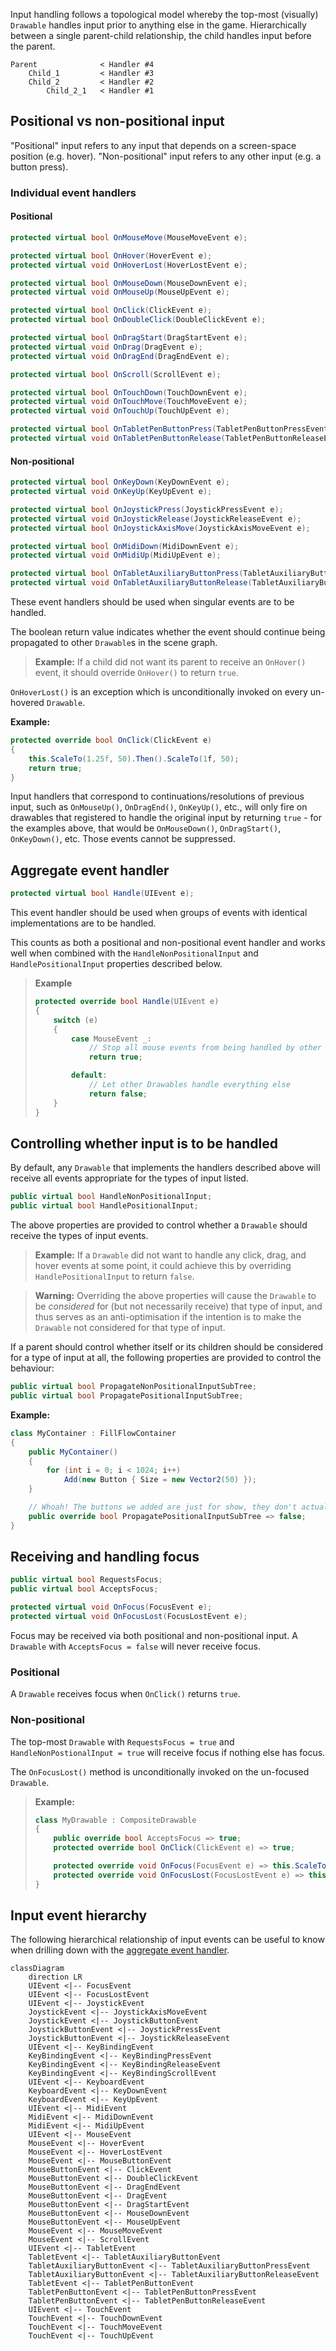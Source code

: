 Input handling follows a topological model whereby the top-most (visually) `Drawable` handles input prior to anything else in the game. Hierarchically between a single parent-child relationship, the child handles input before the parent.

```
Parent              < Handler #4
    Child_1         < Handler #3
    Child_2         < Handler #2
        Child_2_1   < Handler #1
```

## Positional vs non-positional input

"Positional" input refers to any input that depends on a screen-space position (e.g. hover). "Non-positional" input refers to any other input (e.g. a button press).

### Individual event handlers

#### Positional

```csharp
protected virtual bool OnMouseMove(MouseMoveEvent e);

protected virtual bool OnHover(HoverEvent e);
protected virtual void OnHoverLost(HoverLostEvent e);

protected virtual bool OnMouseDown(MouseDownEvent e);
protected virtual void OnMouseUp(MouseUpEvent e);

protected virtual bool OnClick(ClickEvent e);
protected virtual bool OnDoubleClick(DoubleClickEvent e);

protected virtual bool OnDragStart(DragStartEvent e);
protected virtual void OnDrag(DragEvent e);
protected virtual void OnDragEnd(DragEndEvent e);

protected virtual bool OnScroll(ScrollEvent e);

protected virtual bool OnTouchDown(TouchDownEvent e);
protected virtual void OnTouchMove(TouchMoveEvent e);
protected virtual void OnTouchUp(TouchUpEvent e);

protected virtual bool OnTabletPenButtonPress(TabletPenButtonPressEvent e);
protected virtual void OnTabletPenButtonRelease(TabletPenButtonReleaseEvent e);
```

#### Non-positional

```csharp
protected virtual bool OnKeyDown(KeyDownEvent e);
protected virtual void OnKeyUp(KeyUpEvent e);

protected virtual bool OnJoystickPress(JoystickPressEvent e);
protected virtual void OnJoystickRelease(JoystickReleaseEvent e);
protected virtual bool OnJoystickAxisMove(JoystickAxisMoveEvent e);

protected virtual bool OnMidiDown(MidiDownEvent e);
protected virtual void OnMidiUp(MidiUpEvent e);

protected virtual bool OnTabletAuxiliaryButtonPress(TabletAuxiliaryButtonPressEvent e);
protected virtual void OnTabletAuxiliaryButtonRelease(TabletAuxiliaryButtonReleaseEvent e);
```

These event handlers should be used when singular events are to be handled.

The boolean return value indicates whether the event should continue being propagated to other `Drawable`s in the scene graph.  

> **Example:**
> If a child did not want its parent to receive an `OnHover()` event, it should override `OnHover()` to return `true`.

`OnHoverLost()` is an exception which is unconditionally invoked on every un-hovered `Drawable`.

**Example:**
```csharp
protected override bool OnClick(ClickEvent e)
{
    this.ScaleTo(1.25f, 50).Then().ScaleTo(1f, 50);
    return true;
}
```

Input handlers that correspond to continuations/resolutions of previous input, such as `OnMouseUp()`, `OnDragEnd()`, `OnKeyUp()`, etc., will only fire on drawables that registered to handle the original input by returning `true` - for the examples above, that would be `OnMouseDown()`, `OnDragStart()`, `OnKeyDown()`, etc. Those events cannot be suppressed.

## Aggregate event handler

```csharp
protected virtual bool Handle(UIEvent e);
```

This event handler should be used when groups of events with identical implementations are to be handled.

This counts as both a positional and non-positional event handler and works well when combined with the `HandleNonPositionalInput` and `HandlePositionalInput` properties described below.

> **Example**
> ```csharp
> protected override bool Handle(UIEvent e)
> {
>     switch (e)
>     {
>         case MouseEvent _:
>             // Stop all mouse events from being handled by other Drawables
>             return true;
>
>         default:
>             // Let other Drawables handle everything else
>             return false;
>     }
> }
> ```

## Controlling whether input is to be handled

By default, any `Drawable` that implements the handlers described above will receive all events appropriate for the types of input listed.

```csharp
public virtual bool HandleNonPositionalInput;
public virtual bool HandlePositionalInput;
```

The above properties are provided to control whether a `Drawable` should receive the types of input events.

> **Example:**
> If a `Drawable` did not want to handle any click, drag, and hover events at some point, it could achieve this by overriding `HandlePositionalInput` to return `false`.

> **Warning:**
> Overriding the above properties will cause the `Drawable` to be _considered_ for (but not necessarily receive) that type of input, and thus serves as an anti-optimisation if the intention is to make the `Drawable` not considered for that type of input.

If a parent should control whether itself or its children should be considered for a type of input at all, the following properties are provided to control the behaviour:

```csharp
public virtual bool PropagateNonPositionalInputSubTree;
public virtual bool PropagatePositionalInputSubTree;
```

**Example:**
```csharp
class MyContainer : FillFlowContainer
{
    public MyContainer()
    {
        for (int i = 0; i < 1024; i++)
            Add(new Button { Size = new Vector2(50) });
    }

    // Whoah! The buttons we added are just for show, they don't actually handle clicks!
    public override bool PropagatePositionalInputSubTree => false;
}
```

## Receiving and handling focus
```csharp
public virtual bool RequestsFocus;
public virtual bool AcceptsFocus;

protected virtual void OnFocus(FocusEvent e);
protected virtual void OnFocusLost(FocusLostEvent e);
```

Focus may be received via both positional and non-positional input. A `Drawable` with `AcceptsFocus = false` will never receive focus.

### Positional

A `Drawable` receives focus when `OnClick()` returns `true`.

### Non-positional

The top-most `Drawable` with `RequestsFocus = true` and `HandleNonPostionalInput = true` will receive focus if nothing else has focus.

The `OnFocusLost()` method is unconditionally invoked on the un-focused `Drawable`.

> **Example:**
> ```csharp
> class MyDrawable : CompositeDrawable
> {
>     public override bool AcceptsFocus => true;
>     protected override bool OnClick(ClickEvent e) => true;
>
>     protected override void OnFocus(FocusEvent e) => this.ScaleTo(1.5f, 50);
>     protected override void OnFocusLost(FocusLostEvent e) => this.ScaleTo(1f, 50);
> }
> ```

## Input event hierarchy

The following hierarchical relationship of input events can be useful to know when drilling down with the [aggregate event handler](#Aggregate-event-handler).

```mermaid
classDiagram
    direction LR
    UIEvent <|-- FocusEvent
    UIEvent <|-- FocusLostEvent
    UIEvent <|-- JoystickEvent
    JoystickEvent <|-- JoystickAxisMoveEvent
    JoystickEvent <|-- JoystickButtonEvent
    JoystickButtonEvent <|-- JoystickPressEvent
    JoystickButtonEvent <|-- JoystickReleaseEvent
    UIEvent <|-- KeyBindingEvent
    KeyBindingEvent <|-- KeyBindingPressEvent
    KeyBindingEvent <|-- KeyBindingReleaseEvent
    KeyBindingEvent <|-- KeyBindingScrollEvent
    UIEvent <|-- KeyboardEvent
    KeyboardEvent <|-- KeyDownEvent
    KeyboardEvent <|-- KeyUpEvent
    UIEvent <|-- MidiEvent
    MidiEvent <|-- MidiDownEvent
    MidiEvent <|-- MidiUpEvent
    UIEvent <|-- MouseEvent
    MouseEvent <|-- HoverEvent
    MouseEvent <|-- HoverLostEvent
    MouseEvent <|-- MouseButtonEvent
    MouseButtonEvent <|-- ClickEvent
    MouseButtonEvent <|-- DoubleClickEvent
    MouseButtonEvent <|-- DragEndEvent
    MouseButtonEvent <|-- DragEvent
    MouseButtonEvent <|-- DragStartEvent
    MouseButtonEvent <|-- MouseDownEvent
    MouseButtonEvent <|-- MouseUpEvent
    MouseEvent <|-- MouseMoveEvent
    MouseEvent <|-- ScrollEvent
    UIEvent <|-- TabletEvent
    TabletEvent <|-- TabletAuxiliaryButtonEvent
    TabletAuxiliaryButtonEvent <|-- TabletAuxiliaryButtonPressEvent
    TabletAuxiliaryButtonEvent <|-- TabletAuxiliaryButtonReleaseEvent
    TabletEvent <|-- TabletPenButtonEvent
    TabletPenButtonEvent <|-- TabletPenButtonPressEvent
    TabletPenButtonEvent <|-- TabletPenButtonReleaseEvent
    UIEvent <|-- TouchEvent
    TouchEvent <|-- TouchDownEvent
    TouchEvent <|-- TouchMoveEvent
    TouchEvent <|-- TouchUpEvent
```